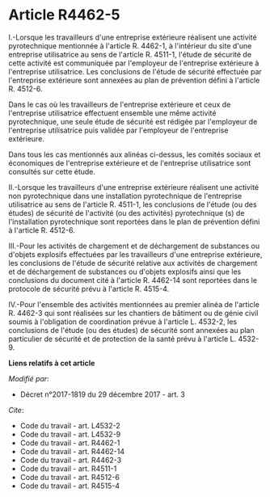 # Article R4462-5

I.-Lorsque les travailleurs d'une entreprise extérieure réalisent une activité pyrotechnique mentionnée à l'article R.
4462-1, à l'intérieur du site d'une entreprise utilisatrice au sens de l'article R. 4511-1, l'étude de sécurité de cette
activité est communiquée par l'employeur de l'entreprise extérieure à l'entreprise utilisatrice. Les conclusions de l'étude
de sécurité effectuée par l'entreprise extérieure sont annexées au plan de prévention défini à l'article R. 4512-6. 

Dans le cas où les travailleurs de l'entreprise extérieure et ceux de l'entreprise utilisatrice effectuent ensemble une même
activité pyrotechnique, une seule étude de sécurité est rédigée par l'employeur de l'entreprise utilisatrice puis validée par
l'employeur de l'entreprise extérieure. 

Dans tous les cas mentionnés aux alinéas ci-dessus, les                    comités sociaux et économiques de l'entreprise
extérieure et de l'entreprise utilisatrice sont consultés sur cette étude. 

II.-Lorsque les travailleurs d'une entreprise extérieure réalisent une activité non pyrotechnique dans une installation
pyrotechnique de l'entreprise utilisatrice au sens de l'article R. 4511-1, les conclusions de l'étude (ou des études) de
sécurité de l'activité (ou des activités) pyrotechnique (s) de l'installation pyrotechnique sont reportées dans le plan de
prévention défini à l'article R. 4512-6. 

III.-Pour les activités de chargement et de déchargement de substances ou d'objets explosifs effectuées par les travailleurs
d'une entreprise extérieure, les conclusions de l'étude de sécurité relative aux activités de chargement et de déchargement
de substances ou d'objets explosifs ainsi que les conclusions du document cité à l'article R. 4462-14 sont reportées dans le
protocole de sécurité prévu à l'article R. 4515-4. 

IV.-Pour l'ensemble des activités mentionnées au premier alinéa de l'article R. 4462-3 qui sont réalisées sur les chantiers
de bâtiment ou de génie civil soumis à l'obligation de coordination prévue à l'article L. 4532-2, les conclusions de l'étude
(ou des études) de sécurité sont annexées au plan particulier de sécurité et de protection de la santé prévu à l'article L.
4532-9.

**Liens relatifs à cet article**

_Modifié par_:

  - Décret n°2017-1819 du 29 décembre 2017 - art. 3

_Cite_:

  - Code du travail - art. L4532-2
  - Code du travail - art. L4532-9
  - Code du travail - art. R4462-1
  - Code du travail - art. R4462-14
  - Code du travail - art. R4462-3
  - Code du travail - art. R4511-1
  - Code du travail - art. R4512-6
  - Code du travail - art. R4515-4
